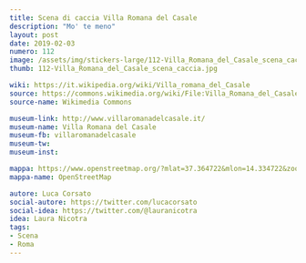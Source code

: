 ```yaml
---
title: Scena di caccia Villa Romana del Casale
description: "Mo' te meno"
layout: post
date: 2019-02-03
numero: 112
image: /assets/img/stickers-large/112-Villa_Romana_del_Casale_scena_caccia_large.jpg
thumb: 112-Villa_Romana_del_Casale_scena_caccia.jpg

wiki: https://it.wikipedia.org/wiki/Villa_romana_del_Casale
source: https://commons.wikimedia.org/wiki/File:Villa_Romana_del_Casale-Ambulacre_de_la_Grande_Chasse-_Centurion_corrigeant_un_domestique.jpg
source-name: Wikimedia Commons

museum-link: http://www.villaromanadelcasale.it/
museum-name: Villa Romana del Casale
museum-fb: villaromanadelcasale
museum-tw:
museum-inst:

mappa: https://www.openstreetmap.org/?mlat=37.364722&mlon=14.334722&zoom=15#map=15/37.3647/14.3347
mappa-name: OpenStreetMap

autore: Luca Corsato
social-autore: https://twitter.com/lucacorsato
social-idea: https://twitter.com/@lauranicotra
idea: Laura Nicotra
tags:
- Scena
- Roma
---
```

